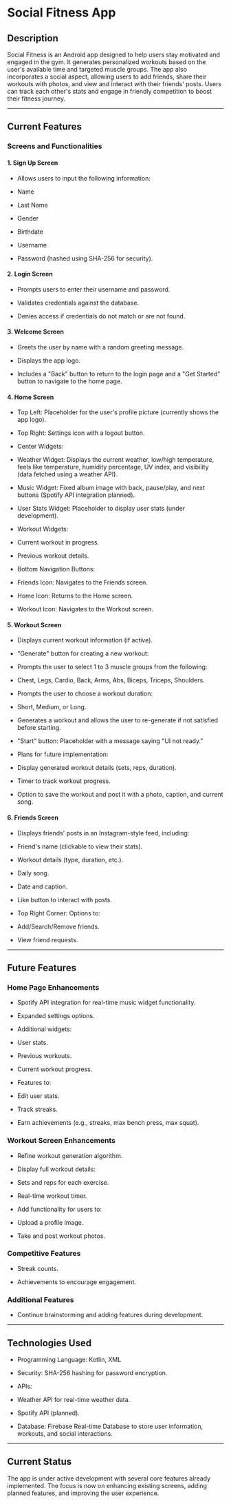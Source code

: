Social Fitness App
==================

Description
-----------

Social Fitness is an Android app designed to help users stay motivated and engaged in the gym. It generates personalized workouts based on the user's available time and targeted muscle groups. The app also incorporates a social aspect, allowing users to add friends, share their workouts with photos, and view and interact with their friends' posts. Users can track each other's stats and engage in friendly competition to boost their fitness journey.

* * * * *

Current Features
----------------

### Screens and Functionalities

#### 1\. Sign Up Screen

-   Allows users to input the following information:

-   Name

-   Last Name

-   Gender

-   Birthdate

-   Username

-   Password (hashed using SHA-256 for security).

#### 2\. Login Screen

-   Prompts users to enter their username and password.

-   Validates credentials against the database.

-   Denies access if credentials do not match or are not found.

#### 3\. Welcome Screen

-   Greets the user by name with a random greeting message.

-   Displays the app logo.

-   Includes a "Back" button to return to the login page and a "Get Started" button to navigate to the home page.

#### 4\. Home Screen

-   Top Left: Placeholder for the user's profile picture (currently shows the app logo).

-   Top Right: Settings icon with a logout button.

-   Center Widgets:

-   Weather Widget: Displays the current weather, low/high temperature, feels like temperature, humidity percentage, UV index, and visibility (data fetched using a weather API).

-   Music Widget: Fixed album image with back, pause/play, and next buttons (Spotify API integration planned).

-   User Stats Widget: Placeholder to display user stats (under development).

-   Workout Widgets:

-   Current workout in progress.

-   Previous workout details.

-   Bottom Navigation Buttons:

-   Friends Icon: Navigates to the Friends screen.

-   Home Icon: Returns to the Home screen.

-   Workout Icon: Navigates to the Workout screen.

#### 5\. Workout Screen

-   Displays current workout information (if active).

-   "Generate" button for creating a new workout:

-   Prompts the user to select 1 to 3 muscle groups from the following:

-   Chest, Legs, Cardio, Back, Arms, Abs, Biceps, Triceps, Shoulders.

-   Prompts the user to choose a workout duration:

-   Short, Medium, or Long.

-   Generates a workout and allows the user to re-generate if not satisfied before starting.

-   "Start" button: Placeholder with a message saying "UI not ready."

-   Plans for future implementation:

-   Display generated workout details (sets, reps, duration).

-   Timer to track workout progress.

-   Option to save the workout and post it with a photo, caption, and current song.

#### 6\. Friends Screen

-   Displays friends' posts in an Instagram-style feed, including:

-   Friend's name (clickable to view their stats).

-   Workout details (type, duration, etc.).

-   Daily song.

-   Date and caption.

-   Like button to interact with posts.

-   Top Right Corner: Options to:

-   Add/Search/Remove friends.

-   View friend requests.

* * * * *

Future Features
---------------

### Home Page Enhancements

-   Spotify API integration for real-time music widget functionality.

-   Expanded settings options.

-   Additional widgets:

-   User stats.

-   Previous workouts.

-   Current workout progress.

-   Features to:

-   Edit user stats.

-   Track streaks.

-   Earn achievements (e.g., streaks, max bench press, max squat).

### Workout Screen Enhancements

-   Refine workout generation algorithm.

-   Display full workout details:

-   Sets and reps for each exercise.

-   Real-time workout timer.

-   Add functionality for users to:

-   Upload a profile image.

-   Take and post workout photos.

### Competitive Features

-   Streak counts.

-   Achievements to encourage engagement.

### Additional Features

-   Continue brainstorming and adding features during development.

* * * * *

Technologies Used
-----------------

-   Programming Language: Kotlin, XML

-   Security: SHA-256 hashing for password encryption.

-   APIs:

-   Weather API for real-time weather data.

-   Spotify API (planned).

-   Database: Firebase Real-time Database to store user information, workouts, and social interactions.

* * * * *

Current Status
--------------

The app is under active development with several core features already implemented. The focus is now on enhancing existing screens, adding planned features, and improving the user experience.
